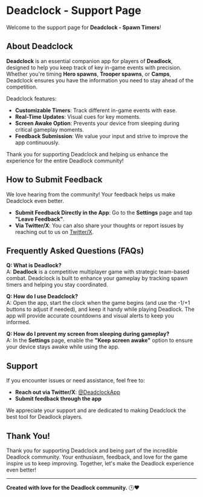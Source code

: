 # Deadclock - Support Page

Welcome to the support page for **Deadclock - Spawn Timers**!

## About Deadclock

**Deadclock** is an essential companion app for players of **Deadlock**, designed to help you keep track of key in-game events with precision. Whether you're timing **Hero spawns**, **Trooper spawns**, or **Camps**, Deadclock ensures you have the information you need to stay ahead of the competition. 

Deadclock features:

- **Customizable Timers**: Track different in-game events with ease.
- **Real-Time Updates**: Visual cues for key moments.
- **Screen Awake Option**: Prevents your device from sleeping during critical gameplay moments.
- **Feedback Submission**: We value your input and strive to improve the app continuously.

Thank you for supporting Deadclock and helping us enhance the experience for the entire Deadlock community!

## How to Submit Feedback

We love hearing from the community! Your feedback helps us make Deadclock even better.

- **Submit Feedback Directly in the App**: Go to the **Settings** page and tap **"Leave Feedback"**.
- **Via Twitter/X**: You can also share your thoughts or report issues by reaching out to us on [Twitter/X](https://x.com/DeadclockApp).

## Frequently Asked Questions (FAQs)

**Q: What is Deadlock?**  
A: **Deadlock** is a competitive multiplayer game with strategic team-based combat. Deadclock is built to enhance your gameplay by tracking spawn timers and helping you stay coordinated.

**Q: How do I use Deadclock?**  
A: Open the app, start the clock when the game begins (and use the -1/+1 buttons to adjust if needed), and keep it handy while playing Deadlock. The app will provide accurate countdowns and visual alerts to keep you informed.

**Q: How do I prevent my screen from sleeping during gameplay?**  
A: In the **Settings** page, enable the **"Keep screen awake"** option to ensure your device stays awake while using the app.

## Support

If you encounter issues or need assistance, feel free to:

- **Reach out via Twitter/X**: [@DeadclockApp](https://x.com/DeadclockApp)
- **Submit feedback through the app**

We appreciate your support and are dedicated to making Deadclock the best tool for Deadlock players.

## Thank You!

Thank you for supporting Deadclock and being part of the incredible Deadlock community. Your enthusiasm, feedback, and love for the game inspire us to keep improving. Together, let's make the Deadlock experience even better!

---

**Created with love for the Deadlock community.** 🕒❤️
